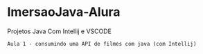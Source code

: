 # ImersaoJava-Alura

Projetos Java Com Intellij e VSCODE 



`Aula 1 - consumindo uma API de filmes com java (com Intellij)`
